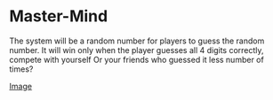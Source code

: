 # Master-Mind
The system will be a random number for players to guess the random number.  It will win only when the player guesses all 4 digits correctly, compete with yourself Or your friends who guessed it less number of times?

[Image](https://github.com/l3allil2onz/Master-Mind/blob/main/MasterMindCover2.png)
